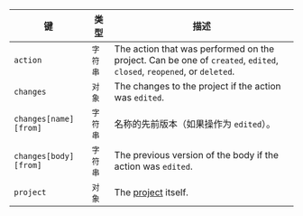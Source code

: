 | 键                     | 类型    | 描述                                                                                                                   |
| --------------------- | ----- | -------------------------------------------------------------------------------------------------------------------- |
| `action`              | `字符串` | The action that was performed on the project. Can be one of `created`, `edited`, `closed`, `reopened`, or `deleted`. |
| `changes`             | `对象`  | The changes to the project if the action was `edited`.                                                               |
| `changes[name][from]` | `字符串` | 名称的先前版本（如果操作为 `edited`）。                                                                                             |
| `changes[body][from]` | `字符串` | The previous version of the body if the action was `edited`.                                                         |
| `project`             | `对象`  | The [project](/v3/projects/) itself.                                                                                 |